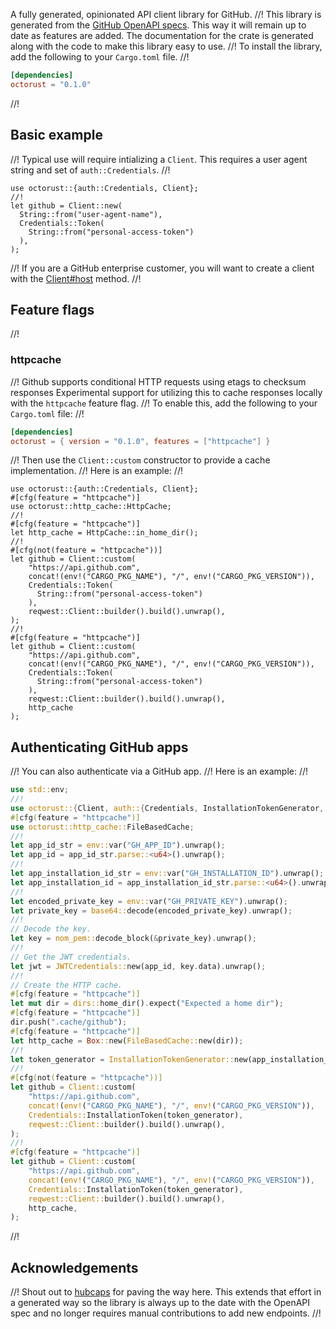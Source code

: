 A fully generated, opinionated API client library for GitHub.
//!
This library is generated from the [GitHub OpenAPI
specs](https://github.com/github/rest-api-description). This way it will remain
up to date as features are added. The documentation for the crate is generated
along with the code to make this library easy to use.
//!
To install the library, add the following to your `Cargo.toml` file.
//!
```toml
[dependencies]
octorust = "0.1.0"
```
//!
## Basic example
//!
Typical use will require intializing a `Client`. This requires
a user agent string and set of `auth::Credentials`.
//!
```
use octorust::{auth::Credentials, Client};
//!
let github = Client::new(
  String::from("user-agent-name"),
  Credentials::Token(
    String::from("personal-access-token")
  ),
);
```
//!
If you are a GitHub enterprise customer, you will want to create a client with the
[Client#host](https://docs.rs/octorust/struct.Client.html#method.host) method.
//!
## Feature flags
//!
### httpcache
//!
Github supports conditional HTTP requests using etags to checksum responses
Experimental support for utilizing this to cache responses locally with the
`httpcache` feature flag.
//!
To enable this, add the following to your `Cargo.toml` file:
//!
```toml
[dependencies]
octorust = { version = "0.1.0", features = ["httpcache"] }
```
//!
Then use the `Client::custom` constructor to provide a cache implementation.
//!
Here is an example:
//!
```
use octorust::{auth::Credentials, Client};
#[cfg(feature = "httpcache")]
use octorust::http_cache::HttpCache;
//!
#[cfg(feature = "httpcache")]
let http_cache = HttpCache::in_home_dir();
//!
#[cfg(not(feature = "httpcache"))]
let github = Client::custom(
    "https://api.github.com",
    concat!(env!("CARGO_PKG_NAME"), "/", env!("CARGO_PKG_VERSION")),
    Credentials::Token(
      String::from("personal-access-token")
    ),
    reqwest::Client::builder().build().unwrap(),
);
//!
#[cfg(feature = "httpcache")]
let github = Client::custom(
    "https://api.github.com",
    concat!(env!("CARGO_PKG_NAME"), "/", env!("CARGO_PKG_VERSION")),
    Credentials::Token(
      String::from("personal-access-token")
    ),
    reqwest::Client::builder().build().unwrap(),
    http_cache
);
```
## Authenticating GitHub apps
//!
You can also authenticate via a GitHub app.
//!
Here is an example:
//!
```rust
use std::env;
//!
use octorust::{Client, auth::{Credentials, InstallationTokenGenerator, JWTCredentials}};
#[cfg(feature = "httpcache")]
use octorust::http_cache::FileBasedCache;
//!
let app_id_str = env::var("GH_APP_ID").unwrap();
let app_id = app_id_str.parse::<u64>().unwrap();
//!
let app_installation_id_str = env::var("GH_INSTALLATION_ID").unwrap();
let app_installation_id = app_installation_id_str.parse::<u64>().unwrap();
//!
let encoded_private_key = env::var("GH_PRIVATE_KEY").unwrap();
let private_key = base64::decode(encoded_private_key).unwrap();
//!
// Decode the key.
let key = nom_pem::decode_block(&private_key).unwrap();
//!
// Get the JWT credentials.
let jwt = JWTCredentials::new(app_id, key.data).unwrap();
//!
// Create the HTTP cache.
#[cfg(feature = "httpcache")]
let mut dir = dirs::home_dir().expect("Expected a home dir");
#[cfg(feature = "httpcache")]
dir.push(".cache/github");
#[cfg(feature = "httpcache")]
let http_cache = Box::new(FileBasedCache::new(dir));
//!
let token_generator = InstallationTokenGenerator::new(app_installation_id, jwt);
//!
#[cfg(not(feature = "httpcache"))]
let github = Client::custom(
    "https://api.github.com",
    concat!(env!("CARGO_PKG_NAME"), "/", env!("CARGO_PKG_VERSION")),
    Credentials::InstallationToken(token_generator),
    reqwest::Client::builder().build().unwrap(),
);
//!
#[cfg(feature = "httpcache")]
let github = Client::custom(
    "https://api.github.com",
    concat!(env!("CARGO_PKG_NAME"), "/", env!("CARGO_PKG_VERSION")),
    Credentials::InstallationToken(token_generator),
    reqwest::Client::builder().build().unwrap(),
    http_cache,
);
```
//!
## Acknowledgements
//!
Shout out to [hubcaps](https://github.com/softprops/hubcaps) for paving the
way here. This extends that effort in a generated way so the library is
always up to the date with the OpenAPI spec and no longer requires manual
contributions to add new endpoints.
//!